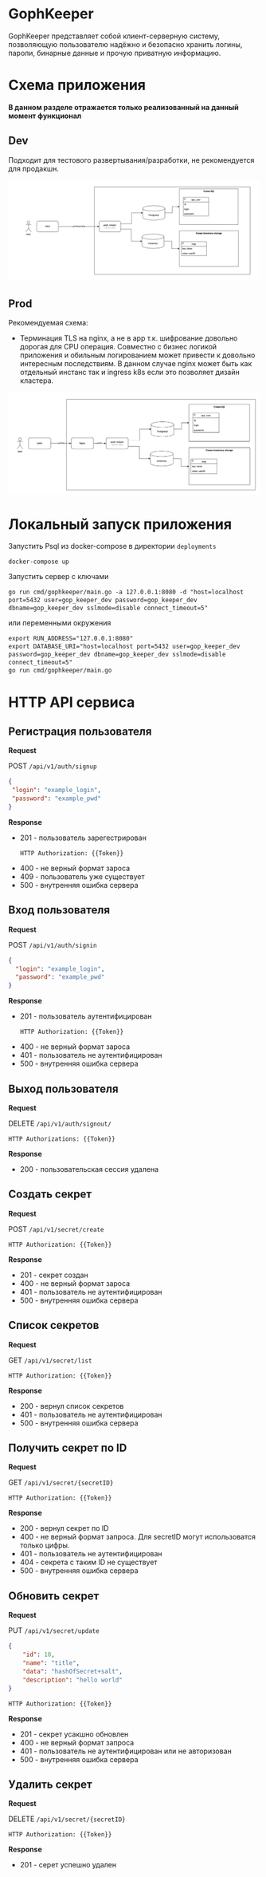 # GophKeeper

GophKeeper представляет собой клиент-серверную систему, 
позволяющую пользователю надёжно и безопасно хранить логины, 
пароли, бинарные данные и прочую приватную информацию.

# Схема приложения

**В данном разделе отражается только реализованный на данный момент функционал**

## Dev

Подходит для тестового развертывания/разработки, не рекомендуется для продакшн.

![](docs/img/app.png)

## Prod

Рекомендуемая схема:
- Терминация TLS на nginx, а не в app т.к. шифрование довольно дорогая для CPU операция.
  Совместно с бизнес логикой приложения и обильным логированием может привести к довольно интересным последствиям.
  В данном случае nginx может быть как отдельный инстанс так и ingress k8s если это позволяет дизайн кластера.

![](docs/img/app_nginx.png)

# Локальный запуск приложения

Запустить Psql из docker-compose в директории `deployments`
```shell
docker-compose up
```

Запустить сервер с ключами 
```shell
go run cmd/gophkeeper/main.go -a 127.0.0.1:8080 -d "host=localhost port=5432 user=gop_keeper_dev password=gop_keeper_dev dbname=gop_keeper_dev sslmode=disable connect_timeout=5"
```
или переменными окружения
```shell
export RUN_ADDRESS="127.0.0.1:8080"
export DATABASE_URI="host=localhost port=5432 user=gop_keeper_dev password=gop_keeper_dev dbname=gop_keeper_dev sslmode=disable connect_timeout=5"
go run cmd/gophkeeper/main.go
```

# HTTP API сервиса

## Регистрация пользователя
**Request**

POST `/api/v1/auth/signup`
 ```json
{
  "login": "example_login",
  "password": "example_pwd"
}
```

**Response**  

- 201 - пользователь зарегестрирован
  ```
  HTTP Authorization: {{Token}}
  ```
- 400 - не верный формат зароса
- 409 - пользователь уже существует
- 500 - внутренняя ошибка сервера

## Вход пользователя
**Request**

POST `/api/v1/auth/signin`
```json
{
  "login": "example_login",
  "password": "example_pwd"
}
```

**Response**
- 201 - пользователь аутентифицирован
  ```
  HTTP Authorization: {{Token}}
  ```
- 400 - не верный формат зароса
- 401 - пользователь не аутентифицирован
- 500 - внутренняя ошибка сервера

## Выход пользователя

**Request**

DELETE `/api/v1/auth/signout/`
```
HTTP Authorizations: {{Token}}
```

**Response**

- 200 - пользовательская сессия удалена

## Создать секрет

**Request**

POST `/api/v1/secret/create`
```
HTTP Authorization: {{Token}}
```

**Response**

- 201 - секрет создан
- 400 - не верный формат зароса
- 401 - пользователь не аутентифицирован
- 500 - внутренняя ошибка сервера

## Список секретов

**Request**

GET `/api/v1/secret/list`
```
HTTP Authorization: {{Token}}
```

**Response**

- 200 - вернул список секретов
- 401 - пользователь не аутентифицирован
- 500 - внутренняя ошибка сервера

## Получить секрет по ID

**Request**

GET `/api/v1/secret/{secretID}`
```
HTTP Authorization: {{Token}}
```

**Response**

- 200 - вернул секрет по ID
- 400 - не верный формат запроса. Для secretID могут использоватся только цифры.
- 401 - пользователь не аутентифицирован
- 404 - секрета с таким ID не существует
- 500 - внутренняя ошибка сервера

## Обновить секрет

**Request**

PUT `/api/v1/secret/update`
```json
{
    "id": 10,
    "name": "title",
    "data": "hashOfSecret+salt",
    "description": "hello world"
}
```
```
HTTP Authorization: {{Token}}
```

**Response**

- 201 - секрет усакшно обновлен
- 400 - не верный формат запроса
- 401 - пользователь не аутентифицирован или не авторизован
- 500 - внутренняя ошибка сервера

##  Удалить секрет

**Request**

DELETE `/api/v1/secret/{secretID}`
```
HTTP Authorization: {{Token}}
```

**Response**

- 201 - серет успешно удален